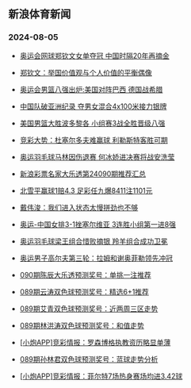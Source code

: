 ## 新浪体育新闻 
### 2024-08-05

+ [奥运会网球郑钦文女单夺冠 中国时隔20年再摘金](https://sports.sina.com.cn/tennis/china/2024-08-04/doc-inchkvzv0761868.shtml)

+ [郑钦文：举国价值观与个人价值的平衡偶像](https://sports.sina.com.cn/g/pl/2024-08-04/doc-inchmxpk6979068.shtml)

+ [奥运会男篮八强出炉:美国对阵巴西 德国战希腊](https://sports.sina.com.cn/basketball/nba/2024-08-04/doc-inchmnxp0427004.shtml)

+ [中国队破亚洲纪录 夺男女混合4x100米接力银牌](https://sports.sina.com.cn/others/swim/2024-08-04/doc-inchmnxs2407575.shtml)

+ [美国男篮大胜波多黎各 小组赛3战全胜晋级八强](https://sports.sina.com.cn/basketball/nba/2024-08-04/doc-inchmnxp0426690.shtml)

+ [竞彩大势：杜塞尔多夫难赢球 利勒斯特客胜可期](https://sports.sina.com.cn/l/2024-08-04/doc-inchmtfq2310598.shtml)

+ [奥运羽毛球马林因伤退赛 何冰娇进决赛将战安洗莹](https://sports.sina.com.cn/others/badmin/2024-08-04/doc-inchnkch2043820.shtml)

+ [新浪彩票名家大乐透第24090期推荐汇总](https://sports.sina.com.cn/l/2024-08-04/doc-inchmxpk6996009.shtml)

+ [北雪平赢球1赔4.3 足彩任九爆8411注1101元](https://sports.sina.com.cn/l/2024-08-04/doc-inchmxpi0200074.shtml)

+ [戴伟浚：我们进入状态太慢拼劲也不够](https://sports.sina.com.cn/china/j/2024-08-03/doc-inchkvzy2731500.shtml)

+ [奥运-中国女排3-1挫塞尔维亚 3连胜小组第一进8强](https://sports.sina.com.cn/others/volleyball/2024-08-05/doc-inchpfhu6342393.shtml)

+ [奥运羽毛球梁王组合惜败摘银 羚羊组合成功卫冕](https://sports.sina.com.cn/others/badmin/2024-08-04/doc-inchpfhs9550484.shtml)

+ [奥运男子高尔夫第三轮：拉姆和谢奥菲勒领先冲冠](https://sports.sina.com.cn/golf/pgatour/2024-08-04/doc-inchmhrs7302939.shtml)

+ [090期陈辰大乐透预测奖号：单挑一注推荐](https://sports.sina.com.cn/l/2024-08-04/doc-inchmxpi0213387.shtml)

+ [089期云涛双色球预测奖号：精选6+1推荐](https://sports.sina.com.cn/l/2024-08-04/doc-inchmxpp9026082.shtml)

+ [089期艾青双色球预测奖号：近两周三区走势](https://sports.sina.com.cn/l/2024-08-04/doc-inchmxpi0211192.shtml)

+ [089期林洪涛双色球预测奖号：和值走势](https://sports.sina.com.cn/l/2024-08-04/doc-inchmxpn2248666.shtml)

+ [[小炮APP]竞彩情报：罗森博格执教资历略显单薄](https://sports.sina.com.cn/l/2024-08-04/doc-inchmtfr9120615.shtml)

+ [089期孙林君双色球预测奖号：蓝球走势分析](https://sports.sina.com.cn/l/2024-08-04/doc-inchnkca9994278.shtml)

+ [[小炮APP]竞彩情报：菲尔特7场热身赛场均进3.42球](https://sports.sina.com.cn/l/2024-08-04/doc-inchmtfr9108771.shtml)

